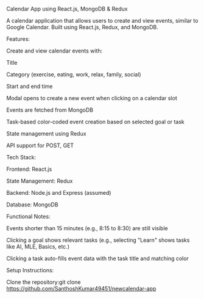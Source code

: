 Calendar App using React.js, MongoDB & Redux

A calendar application that allows users to create and view events, similar to Google Calendar. Built using React.js, Redux, and MongoDB.

Features:

Create and view calendar events with:

Title

Category (exercise, eating, work, relax, family, social)

Start and end time

Modal opens to create a new event when clicking on a calendar slot

Events are fetched from MongoDB

Task-based color-coded event creation based on selected goal or task

State management using Redux

API support for POST, GET

Tech Stack:

Frontend: React.js

State Management: Redux

Backend: Node.js and Express (assumed)

Database: MongoDB

Functional Notes:

Events shorter than 15 minutes (e.g., 8:15 to 8:30) are still visible

Clicking a goal shows relevant tasks (e.g., selecting "Learn" shows tasks like AI, MLE, Basics, etc.)

Clicking a task auto-fills event data with the task title and matching color

Setup Instructions:

Clone the repository:git clone  https://github.com/SanthoshKumar49451/newcalendar-app

